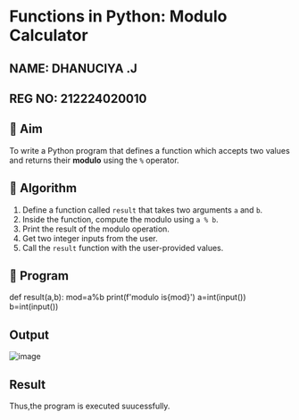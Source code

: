 # Functions in Python: Modulo Calculator
NAME: DHANUCIYA .J 
---
REG NO: 212224020010
---
## 🎯 Aim
To write a Python program that defines a function which accepts two values and returns their **modulo** using the `%` operator.

## 🧠 Algorithm
1. Define a function called `result` that takes two arguments `a` and `b`.
2. Inside the function, compute the modulo using `a % b`.
3. Print the result of the modulo operation.
4. Get two integer inputs from the user.
5. Call the `result` function with the user-provided values.

## 🧾 Program
def result(a,b):
    mod=a%b
    print(f'modulo is{mod}')
a=int(input())
b=int(input())

## Output
![image](https://github.com/user-attachments/assets/05e94c7a-2436-4d3b-ade3-4546661e65a6)

## Result
Thus,the program is executed suucessfully.
